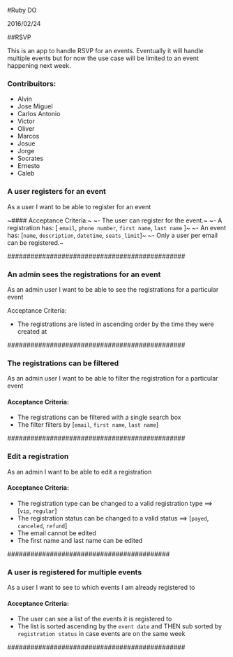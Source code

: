 #Ruby DO

2016/02/24

##RSVP

This is an app to handle RSVP for an events. Eventually it will handle multiple events but for now the use case will be limited to an event happening next week.


### Contribuitors:

  - Alvin
  - Jose Miguel
  - Carlos Antonio
  - Victor
  - Oliver
  - Marcos
  - Josue
  - Jorge
  - Socrates
  - Ernesto
  - Caleb


### A user registers for an event

As a user I want to be able to register for an event

~#### Acceptance Criteria:~
 ~- The user can register for the event.~
 ~- A registration has: [ `email`, `phone number`, `first name`, `last name` ]~
 ~- An event has: [`name`, `description`, `datetime`, `seats_limit`]~
 ~- Only a user per email can be registered.~

##############################################


### An admin sees the registrations for an event

As an admin user I want to be able to see the registrations for a particular event

Acceptance Criteria:
 - The registrations are listed in ascending order by the time they were created at

##############################################


### The registrations can be filtered

As an admin user I want to be able to filter the registration for a particular event

#### Acceptance Criteria:
 - The registrations can be filtered with a single search box
 - The filter filters by [`email`, `first name`, `last name`]

##############################################


### Edit a registration

As an admin I want to be able to edit a registration

#### Acceptance Criteria:
 - The registration type can be changed to a valid registration type ==> [`vip`, `regular`]
 - The registration status can be changed to a valid status ==> [`payed`, `canceled`, `refund`]
 - The email cannot be edited
 - The first name and last name can be edited

##########################################


### A user is registered for multiple events

As a user I want to see to which events I am already registered to

#### Acceptance Criteria:
 - The user can see a list of the events it is registered to
 - The list is sorted ascending by the `event date` and THEN sub sorted by `registration status` in case events are on the same week 

##############################################
